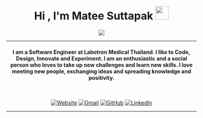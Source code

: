 <h1 align="center">Hi , I'm Matee Suttapak <img src="https://media.giphy.com/media/hvRJCLFzcasrR4ia7z/giphy.gif" width="35" /></h1>
<p align="center">
  <img
  src="https://readme-typing-svg.herokuapp.com?lines=Software+Engineer;Junior+Full+Stack;Always%20learning%20new%20things&center=true&width=500&height=50"
</p>
<hr />
<h4 align="center">
  I am a Software Engineer at Labotron Medical Thailand. I like to Code, Design, Innovate and Experiment. I am an
  enthusiastic and a social person who loves to take up new challenges and learn new skills. I love meeting new people, exchanging ideas and spreading knowledge
  and positivity.
</h4>
<br />
<p align="center">
  <a href="https://suttapak.vercel.app/"><img src="https://img.icons8.com/bubbles/50/000000/web.png" alt="Website" /></a>
  <a href="mailto:suttapak.matee@gmail.com"><img src="https://img.icons8.com/bubbles/50/000000/gmail.png" alt="Gmail" /></a>
  <a href="https://github.com/suttapak"><img src="https://img.icons8.com/bubbles/50/000000/github.png" alt="GitHub" /></a>
  <a href="https://linkedin.com/in/suttapak"><img src="https://img.icons8.com/bubbles/50/000000/linkedin.png" alt="LinkedIn" /></a>
</p>

<hr />
